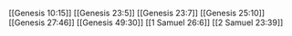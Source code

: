 [[Genesis 10:15]]
[[Genesis 23:5]]
[[Genesis 23:7]]
[[Genesis 25:10]]
[[Genesis 27:46]]
[[Genesis 49:30]]
[[1 Samuel 26:6]]
[[2 Samuel 23:39]]
